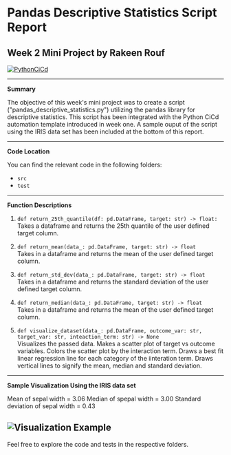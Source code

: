 # Pandas Descriptive Statistics Script Report
## Week 2 Mini Project by Rakeen Rouf

[![PythonCiCd](https://github.com/nogibjj/PandasDescriptiveStatisitcs/actions/workflows/python_ci_cd.yml/badge.svg)](https://github.com/nogibjj/PandasDescriptiveStatisitcs/actions/workflows/python_ci_cd.yml)

---

**Summary**

The objective of this week's mini project was to create a script ("pandas_descriptive_statistics.py") utilizing the pandas library for descriptive statistics. This script has been integrated with the Python CiCd automation template introduced in week one. A sample ouput of the script using the IRIS data set has been included at the bottom of this report.

---

**Code Location**

You can find the relevant code in the following folders:
- `src`
- `test`

---

**Function Descriptions**

1. `def return_25th_quantile(df: pd.DataFrame, target: str) -> float:`  
   Takes a dataframe and returns the 25th quantile of the user defined target column.

2. `def return_mean(data_: pd.DataFrame, target: str) -> float`  
   Takes in a dataframe and returns the mean of the user defined target column.

3. `def return_std_dev(data_: pd.DataFrame, target: str) -> float`  
   Takes in a dataframe and returns the standard deviation of the user defined target column.

4. `def return_median(data_: pd.DataFrame, target: str) -> float`  
   Takes in a dataframe and returns the mean of the user defined target column.

5. `def visualize_dataset(data_: pd.DataFrame, outcome_var: str, target_var: str, inteaction_term: str) -> None`  
   Visualizes the passed data. Makes a scatter plot of target vs outcome variables. Colors the scatter
   plot by the interaction term. Draws a best fit linear regression line for each category of the iinteration
   term. Draws vertical lines to signify the mean, median and standard deviation.

---

**Sample Visualization Using the IRIS data set**

Mean of sepal width = 3.06
Median of spepal width = 3.00
Standard deviation of sepal width = 0.43

![Visualization Example](https://user-images.githubusercontent.com/36940292/266804593-4fe25e4a-186c-4e49-956a-508c5d66cb05.jpg)
---
Feel free to explore the code and tests in the respective folders.
